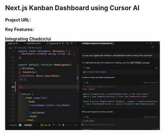## Next.js Kanban Dashboard using Cursor AI

**Project URL:**


**Key Features:**


**Integrating Chadcn/ui**
<a href='' target='_blank'>
<img src='./public/k2.JPG' width='700' alt='project image'>
</a>

